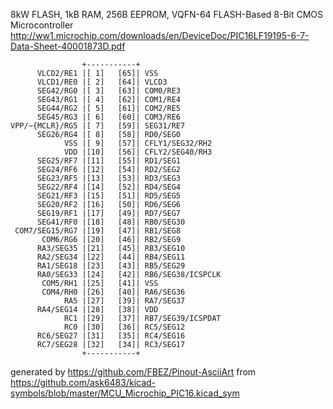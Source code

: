 8kW FLASH, 1kB RAM, 256B EEPROM, VQFN-64
FLASH-Based 8-Bit CMOS Microcontroller
http://ww1.microchip.com/downloads/en/DeviceDoc/PIC16LF19195-6-7-Data-Sheet-40001873D.pdf


	                +-----------+
	      VLCD2/RE1 |[ 1]   [65]| VSS
	      VLCD1/RE0 |[ 2]   [64]| VLCD3
	      SEG42/RG0 |[ 3]   [63]| COM0/RE3
	      SEG43/RG1 |[ 4]   [62]| COM1/RE4
	      SEG44/RG2 |[ 5]   [61]| COM2/RE5
	      SEG45/RG3 |[ 6]   [60]| COM3/RE6
	VPP/~{MCLR}/RG5 |[ 7]   [59]| SEG31/RE7
	      SEG26/RG4 |[ 8]   [58]| RD0/SEG0
	            VSS |[ 9]   [57]| CFLY1/SEG32/RH2
	            VDD |[10]   [56]| CFLY2/SEG40/RH3
	      SEG25/RF7 |[11]   [55]| RD1/SEG1
	      SEG24/RF6 |[12]   [54]| RD2/SEG2
	      SEG23/RF5 |[13]   [53]| RD3/SEG3
	      SEG22/RF4 |[14]   [52]| RD4/SEG4
	      SEG21/RF3 |[15]   [51]| RD5/SEG5
	      SEG20/RF2 |[16]   [50]| RD6/SEG6
	      SEG19/RF1 |[17]   [49]| RD7/SEG7
	      SEG41/RF0 |[18]   [48]| RB0/SEG30
	 COM7/SEG15/RG7 |[19]   [47]| RB1/SEG8
	       COM6/RG6 |[20]   [46]| RB2/SEG9
	      RA3/SEG35 |[21]   [45]| RB3/SEG10
	      RA2/SEG34 |[22]   [44]| RB4/SEG11
	      RA1/SEG18 |[23]   [43]| RB5/SEG29
	      RA0/SEG33 |[24]   [42]| RB6/SEG38/ICSPCLK
	       COM5/RH1 |[25]   [41]| VSS
	       COM4/RH0 |[26]   [40]| RA6/SEG36
	            RA5 |[27]   [39]| RA7/SEG37
	      RA4/SEG14 |[28]   [38]| VDD
	            RC1 |[29]   [37]| RB7/SEG39/ICSPDAT
	            RC0 |[30]   [36]| RC5/SEG12
	      RC6/SEG27 |[31]   [35]| RC4/SEG16
	      RC7/SEG28 |[32]   [34]| RC3/SEG17
	                +-----------+


generated by https://github.com/FBEZ/Pinout-AsciiArt from https://github.com/ask6483/kicad-symbols/blob/master/MCU_Microchip_PIC16.kicad_sym